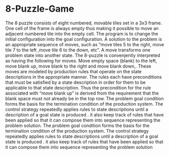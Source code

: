 # 8-Puzzle-Game
The 8 puzzle consists of eight numbered, movable tiles set in a 3x3 frame. One cell of the frame is always empty thus making it possible to move an adjacent numbered tile into the empty cell.
The program is to change the initial configuration into the goal configuration. A solution to the problem is an appropriate sequence of moves, such as “move tiles 5 to the right, move tile 7 to the left ,move tile 6 to the down, etc”.
A move transforms one problem state into another state. The 8-puzzle is convenjently interpreted as having the following for moves. Move empty space (blank) to the left, move blank up, move blank to the right and move blank down,. These moves are modeled by production rules that operate on the state descriptions in the appropriate manner.
The rules each have preconditions that must be satisfied by a state description in order for them to be applicable to that state description. Thus the precondition for the rule associated with “move blank up” is derived from the requirement that the blank space must not already be in the top row.
The problem goal condition forms the basis for the termination condition of the production system. The control strategy repeatedly applies rules to state descriptions until a description of a goal state is produced . it also keep track of rules that have been applied so that it can compose them into sequence representing the problem solution.
The problem goal condition forms the basis for the termination condition of the production system. The control strategy repeatedly applies rules to state descriptions until a description of a goal state is produced . it also keep track of rules that have been applied so that it can compose them into sequence representing the problem solution
